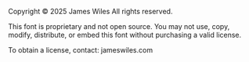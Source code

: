 Copyright © 2025 James Wiles
All rights reserved.

This font is proprietary and not open source.
You may not use, copy, modify, distribute, or embed this font without purchasing a valid license.

To obtain a license, contact: jameswiles.com